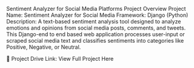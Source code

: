 Sentiment Analyzer for Social Media Platforms
Project Overview
Project Name: Sentiment Analyzer for Social Media
Framework: Django (Python)
Description:
A text-based sentiment analysis tool designed to analyze emotions and opinions from social media posts, comments, and tweets. This Django-end to end based web application processes user-input or scraped social media text and classifies sentiments into categories like Positive, Negative, or Neutral.

🔗 Project Drive Link: View Full Project Here

